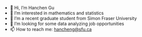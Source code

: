 - 👋 Hi, I’m Hanchen Gu
- 👀 I’m interested in mathematics and statistics
- 🌱 I’m a recent graduate student from Simon Fraser University
- 💞️ I’m looking for some data analyzing job opportunities
- 📫 How to reach me: hancheng@sfu.ca

<!---
Hanchen98/Hanchen98 is a ✨ special ✨ repository because its `README.md` (this file) appears on your GitHub profile.
You can click the Preview link to take a look at your changes.
--->
